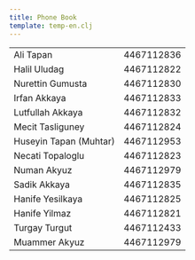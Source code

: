 ```yaml
---
title: Phone Book
template: temp-en.clj
---
```


<table>

<tr>
<td>Ali Tapan</td>
<td> 4467112836</td>
</tr>

<tr>
<td>Halil Uludag</td>
<td>4467112822</td>
</tr>

<tr>
<td>Nurettin Gumusta </td>
<td>4467112830</td>
</tr>

<tr>
<td>Irfan Akkaya</td>
<td>4467112833</td>
</tr>

<tr>
<td>Lutfullah Akkaya </td>
<td>4467112832</td>
</tr>

<tr>
<td>Mecit Tasliguney </td>
<td>4467112824</td>
</tr>

<tr>
<td>Huseyin  Tapan (Muhtar)</td>
<td>4467112953</td>
</tr>

<tr>
<td>Necati Topaloglu </td>
<td>4467112823</td>
</tr>

<tr>
<td>Numan Akyuz </td>
<td>4467112979</td>
</tr>

<tr>
<td>Sadik Akkaya </td>
<td>4467112835</td>
</tr>

<tr>
<td>Hanife Yesilkaya </td>
<td>4467112825</td>
</tr>

<tr>
<td>Hanife Yilmaz </td>
<td>4467112821</td>
</tr>

<tr>
<td>Turgay Turgut </td>
<td>4467112433</td>
</tr>

<tr>
<td>Muammer Akyuz</td>
<td>4467112979</td>
</tr>

</table>
